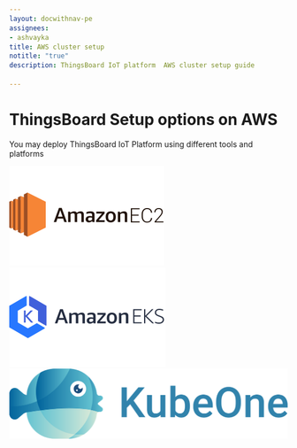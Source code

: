 ```yaml
---
layout: docwithnav-pe
assignees:
- ashvayka
title: AWS cluster setup
notitle: "true"
description: ThingsBoard IoT platform  AWS cluster setup guide

---
```


<div class="installation-options">
    <div class="install-options-header">
       <div class="install-options-hero">
          <div class="container">
            <div class="install-options-hero-content">
                <h1>ThingsBoard Setup options on AWS</h1>
                <div class="install-options-description">
                    <p>
                        You may deploy ThingsBoard IoT Platform using different tools and platforms
                    </p>
                </div>
            </div>            
            <div class="deployment-container one-line-deployment-container">
                <div class="deployment-div">
                    <div class="container">
                        <div class="deployment-section deployment-on-premise active" id="onPremise">
                           <div class="deployment-cards">
                                <div class="deployment-cards-container">
                                   <div class="deployment-card-block">
                                       <a href="/docs/user-guide/install/pe/aws-marketplace/">
                                           <span>
                                               <div class="deployment-logo">
                                                   <img width="" src="/images/install/cloud/amazon_ec2.svg" title="Self-hosted setup using AWS Marketplace" alt="AWS Marketplace">
                                                </div>
                                           </span>
                                       </a>
                                   </div>
                                    <div class="deployment-card-block">
                                        <a href="/docs/user-guide/install/pe/cluster/aws-eks-cluster-setup/">
                                            <span>
                                                <div class="deployment-logo">
                                                    <img width="" src="/images/install/cloud/eks.svg" title="Cluster setup with Kubernetes on AWS EKS" alt="AWS EKS K8S cluster">
                                                 </div>
                                            </span>
                                        </a>
                                    </div>
                                    <div class="deployment-card-block">
                                        <a href="/docs/user-guide/install/pe/cluster/aws-cluster-setup/">
                                            <span>
                                                <div class="deployment-logo">
                                                    <img width="" src="/images/install/cloud/kubeone.png" title="Cluster setup with Kubernetes and KubeOne on AWS" alt="AWS K8S cluster">
                                                 </div>
                                            </span>
                                        </a>
                                    </div>
                              </div>                     
                            </div>                        
                        </div>
                    </div>
                </div>    
            </div>
          </div>
       </div>
    </div>
</div>
